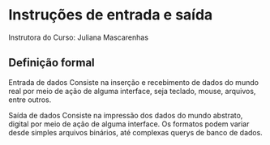 # Instruções de entrada e saída

Instrutora do Curso: Juliana Mascarenhas

## Definição formal 

Entrada de dados
Consiste na inserção e recebimento de dados do mundo real por meio de ação de alguma interface, seja teclado, mouse, arquivos, entre outros.

Saída de dados
Consiste na impressão dos dados do mundo abstrato, digital por meio de ação de alguma interface. Os formatos podem variar desde simples arquivos binários, até complexas querys de banco de dados.
